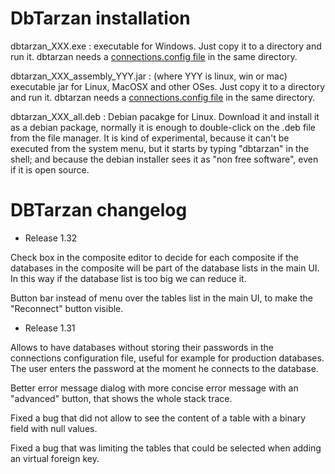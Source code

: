 DbTarzan installation
=====================

dbtarzan_XXX.exe : executable for Windows. Just copy it to a directory and run it. dbtarzan needs a [connections.config file](https://aferrandi.github.io/dbtarzan/The-database-connections-configuration-file) in the same directory. 

dbtarzan_XXX_assembly_YYY.jar : (where YYY is linux, win or mac) executable jar for Linux, MacOSX and other OSes. Just copy it to a directory and run it. dbtarzan needs a [connections.config file](https://aferrandi.github.io/dbtarzan/The-database-connections-configuration-file) in the same directory. 

dbtarzan_XXX_all.deb : Debian pacakge for Linux. Download it and install it as a debian package, normally it is enough to double-click on the .deb file from the file manager. It is kind of experimental, because it can't be executed from the system menu, but it starts by typing "dbtarzan" in the shell; and because the debian installer sees it as "non free software", even if it is open source.     


DBTarzan changelog
=================
- Release 1.32

Check box in the composite editor to decide for each composite if the databases in the composite will be part of the database lists in the main UI. In this way if the database list is too big we can reduce it.

Button bar instead of menu over the tables list in the main UI, to make the "Reconnect" button visible.

- Release 1.31

Allows to have databases without storing their passwords in the connections configuration file, useful for example for production databases. The user enters the password at the moment he connects to the database.

Better error message dialog with more concise error message with an "advanced" button, that shows the whole stack trace.

Fixed a bug that did not allow to see the content of a table with a binary field with null values.

Fixed a bug that was limiting the tables that could be selected when adding an virtual foreign key.








